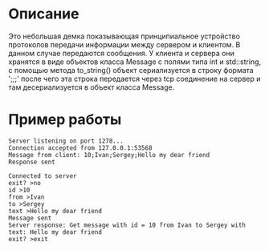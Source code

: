 # Описание
Это небольшая демка показывающая принципиальное устройство протоколов передачи информации между сервером и клиентом.
В данном случае передаются сообщения. У клиента и сервера они хранятся в виде объектов класса Message с полями типа int и std::string, с помощью метода to\_string() объект сериализуется в строку формата '<id>;<from>;<to>;<text>' после чего эта строка передается через tcp соединение на сервер и там десериализуется в объект класса Message.

# Пример работы
```server
Server listening on port 1278...
Connection accepted from 127.0.0.1:53568
Message from client: 10;Ivan;Sergey;Hello my dear friend
Response sent
```

```client
Connected to server
exit? >no
id >10
from >Ivan
to >Sergey
text >Hello my dear friend
Message sent
Server response: Get message with id = 10 from Ivan to Sergey with text: Hello my dear friend
exit? >exit
```
